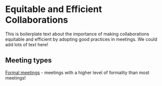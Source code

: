 # Equitable and Efficient Collaborations

This is boilerplate text about the importance of making collaborations
equitable and efficient by adopting good practices in meetings. We could
add lots of text here!

## Meeting types

[Formal meetings](formal-meetings.md) - meetings with a higher level of formality than most meetings!

